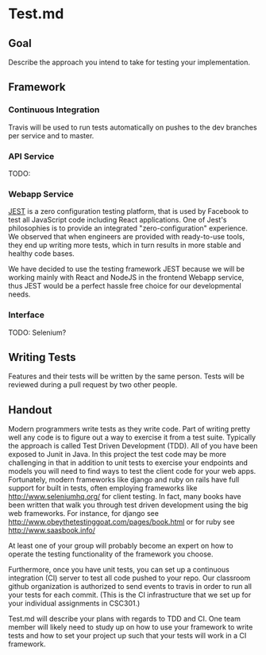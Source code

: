 # Test.md

## Goal
Describe the approach you intend to take for testing your implementation.

## Framework
### Continuous Integration
Travis will be used to run tests automatically on pushes to the dev branches per service and to master.
### API Service
TODO: 
### Webapp Service

[JEST](https://jestjs.io/) is a zero configuration testing platform, that is used by Facebook to test all JavaScript code including React applications. One of Jest's philosophies is to provide an integrated "zero-configuration" experience. We observed that when engineers are provided with ready-to-use tools, they end up writing more tests, which in turn results in more stable and healthy code bases.

We have decided to use the testing framework JEST because we will be working mainly with React and NodeJS in the frontend Webapp service, thus JEST would be a perfect hassle free choice for our developmental needs.

### Interface
TODO: Selenium?

## Writing Tests
Features and their tests will be written by the same person. Tests will be reviewed during a pull request by two other people.

## Handout

Modern programmers write tests as they write code. Part of writing pretty well any code is to figure out a way to exercise it from a test suite. Typically the approach is called Test Driven Development (TDD). All of you have been exposed to Junit in Java. In this project the test code may be more challenging in that in addition to unit tests to exercise your endpoints and models you will need to find ways to test the client code for your web apps. Fortunately, modern frameworks like django and ruby on rails have full support for built in tests, often employing frameworks like http://www.seleniumhq.org/ for client testing. In fact, many books have been written that walk you through test driven development using the big web frameworks. For instance, for django see http://www.obeythetestinggoat.com/pages/book.html or for ruby see http://www.saasbook.info/

At least one of your group will probably become an expert on how to operate the testing functionality of the framework you choose.

Furthermore, once you have unit tests, you can set up a continuous integration (CI) server to test all code pushed to your repo. Our classroom github organization is authorized to send events to travis in order to run all your tests for each commit. (This is the CI infrastructure that we set up for your individual assignments in CSC301.)

Test.md will describe your plans with regards to TDD and CI. One team member will likely need to study up on how to use your framework to write tests and how to set your project up such that your tests will work in a CI framework.
